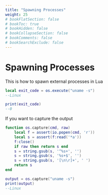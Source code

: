 ```yaml
---
title: "Spawning Processes"
weight: 25
# bookFlatSection: false
# bookToc: true
# bookHidden: false
# bookCollapseSection: false
# bookComments: false
# bookSearchExclude: false
---
```


# Spawning Processes

This is how to spawn external processes in Lua

```lua
local exit_code = os.execute("uname -s")
--Linux

print(exit_code)
--0
```

If you want to capture the output

```lua
function os.capture(cmd, raw)
    local f = assert(io.popen(cmd, 'r'))
    local s = assert(f:read('*a'))
    f:close()
    if raw then return s end
    s = string.gsub(s, '^%s+', '')
    s = string.gsub(s, '%s+$', '')
    s = string.gsub(s, '[\n\r]+', ' ')
    return s
end

output = os.capture("uname -s")
print(output)
--Linux
```
